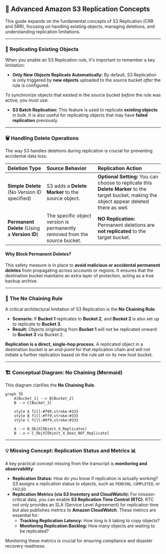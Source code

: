 ## 🔄 Advanced Amazon S3 Replication Concepts

This guide expands on the fundamental concepts of S3 Replication (CRR and SRR), focusing on handling existing objects, managing deletions, and understanding replication limitations.

-----

### 🧱 Replicating Existing Objects

When you enable an S3 Replication rule, it's important to remember a key limitation:

  * **Only New Objects Replicate Automatically:** By default, S3 Replication is only triggered by **new objects** uploaded to the source bucket *after* the rule is configured.

To synchronize objects that existed in the source bucket *before* the rule was active, you must use:

  * **S3 Batch Replication:** This feature is used to replicate **existing objects** in bulk. It is also useful for replicating objects that may have **failed replication** previously.

-----

### 🗑️ Handling Delete Operations

The way S3 handles deletions during replication is crucial for preventing accidental data loss:

| Deletion Type | Source Behavior | Replication Action |
| :--- | :--- | :--- |
| **Simple Delete** (No Version ID specified) | S3 adds a **Delete Marker** to the source object. | **Optional Setting:** You can choose to replicate this **Delete Marker** to the target bucket, making the object appear deleted there as well. |
| **Permanent Delete** (Using a **Version ID**) | The specific object version is permanently removed from the source bucket. | **NO Replication:** Permanent deletions are **not replicated** to the target bucket. |

#### Why Block Permanent Deletes?

This safety measure is in place to **avoid malicious or accidental permanent deletes** from propagating across accounts or regions. It ensures that the destination bucket maintains an extra layer of protection, acting as a true backup archive.

-----

### 🔗 The No Chaining Rule

A critical architectural limitation of S3 Replication is the **No Chaining Rule**.

  * **Scenario:** If **Bucket 1** replicates to **Bucket 2**, and **Bucket 2** is also set up to replicate to **Bucket 3**.
  * **Result:** Objects originating from **Bucket 1** will *not* be replicated onward to **Bucket 3** via Bucket 2.

**Replication is a direct, single-hop process.** A replicated object in a destination bucket is an *end-point* for that replication chain and will not initiate a further replication based on the rule set on its new host bucket.

-----

### 🏗️ Conceptual Diagram: No Chaining (Mermaid)

This diagram clarifies the **No Chaining Rule**.

```mermaid
graph TD
    A[Bucket_1] --> B[Bucket_2]
    B --> C[Bucket_3]

    style A fill:#f99,stroke:#333
    style B fill:#ff9,stroke:#333
    style C fill:#9f9,stroke:#333

    A --> B_ObjX[Object_X_Replicates]
    B -.x-> C_ObjX[Object_X_Does_NOT_Replicate]
```

-----

### 💡 Missing Concept: Replication Status and Metrics 📊

A key practical concept missing from the transcript is **monitoring and observability**:

  * **Replication Status:** How do you know if replication is actually working? S3 assigns a replication status to objects, such as `PENDING`, `COMPLETED`, or `FAILED`.
  * **Replication Metrics (via S3 Inventory and CloudWatch):** For mission-critical data, you can enable **S3 Replication Time Control (RTC)**. RTC not only provides an SLA (Service Level Agreement) for replication time but also publishes metrics to **Amazon CloudWatch**. These metrics are essential for:
      * **Tracking Replication Latency:** How long is it taking to copy objects?
      * **Monitoring Replication Backlog:** How many objects are waiting to be replicated?

Monitoring these metrics is crucial for ensuring compliance and disaster recovery readiness.